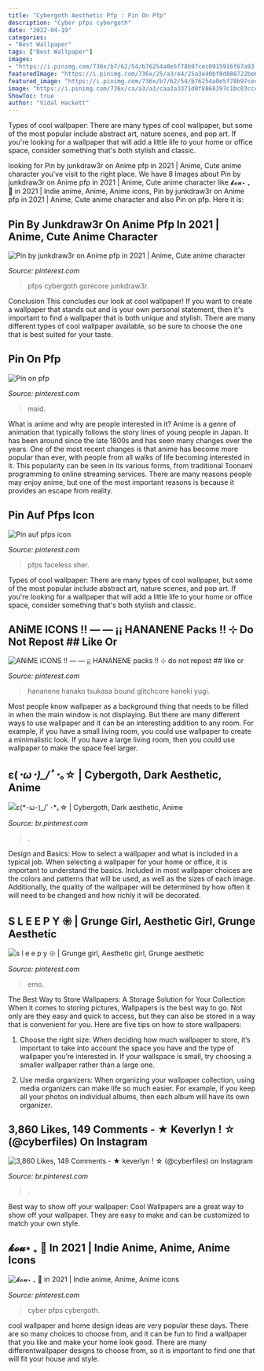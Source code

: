 ```yaml
---
title: "Cybergoth Aesthetic Pfp : Pin On Pfp"
description: "Cyber pfps cybergoth"
date: "2022-04-19"
categories:
- "Best Wallpaper"
tags: ["Best Wallpaper"]
images:
- "https://i.pinimg.com/736x/b7/62/54/b76254a0e5f78b97cec0915916f67a93.jpg"
featuredImage: "https://i.pinimg.com/736x/25/a3/e4/25a3e40bf8d888722be690077067d61b.jpg"
featured_image: "https://i.pinimg.com/736x/b7/62/54/b76254a0e5f78b97cec0915916f67a93.jpg"
image: "https://i.pinimg.com/736x/ca/a3/a3/caa3a3371d0f8868397c1bc03ccc573f.jpg"
ShowToc: true
author: "Vidal Hackett"
---
```



Types of cool wallpaper:
There are many types of cool wallpaper, but some of the most popular include abstract art, nature scenes, and pop art. If you're looking for a wallpaper that will add a little life to your home or office space, consider something that's both stylish and classic.

	

		
looking for Pin by junkdraw3r on Anime pfp in 2021 | Anime, Cute anime character you've visit to the right place. We have 8 Images about Pin by junkdraw3r on Anime pfp in 2021 | Anime, Cute anime character like 𝓴𝓸𝓾⋆ ₊ 🧸 in 2021 | Indie anime, Anime, Anime icons, Pin by junkdraw3r on Anime pfp in 2021 | Anime, Cute anime character and also Pin on pfp. Here it is:
		
    
## Pin By Junkdraw3r On Anime Pfp In 2021 | Anime, Cute Anime Character

<img loading=lazy src="https://i.pinimg.com/736x/d4/5a/cc/d45acca7f0cdb48a7981fd4170b71027.jpg" onerror="this.onerror=null;this.src='https://tse3.mm.bing.net/th?id=OIP.5DkJuyAKqsiMJ8dfa8WrHwHaHS&amp;pid=15.1';" alt="Pin by junkdraw3r on Anime pfp in 2021 | Anime, Cute anime character">

_Source: pinterest.com_

>pfps cybergoth gorecore junkdraw3r. 

	

Conclusion
This concludes our look at cool wallpaper! If you want to create a wallpaper that stands out and is your own personal statement, then it's important to find a wallpaper that is both unique and stylish. There are many different types of cool wallpaper available, so be sure to choose the one that is best suited for your taste.

    
## Pin On Pfp

<img loading=lazy src="https://i.pinimg.com/736x/f8/ce/f3/f8cef391bcd1ae32d8be11624b38cc03.jpg" onerror="this.onerror=null;this.src='https://tse4.mm.bing.net/th?id=OIP.GJ761hbpxGgJn4IshHArWgHaIs&amp;pid=15.1';" alt="Pin on pfp">

_Source: pinterest.com_

>maid. 

	

What is anime and why are people interested in it?
Anime is a genre of animation that typically follows the story lines of young people in Japan. It has been around since the late 1800s and has seen many changes over the years. One of the most recent changes is that anime has become more popular than ever, with people from all walks of life becoming interested in it. This popularity can be seen in its various forms, from traditional Toonami programming to online streaming services. There are many reasons people may enjoy anime, but one of the most important reasons is because it provides an escape from reality.

    
## Pin Auf Pfps Icon

<img loading=lazy src="https://i.pinimg.com/736x/25/a3/e4/25a3e40bf8d888722be690077067d61b.jpg" onerror="this.onerror=null;this.src='https://tse4.mm.bing.net/th?id=OIP.U3GeJ7SbOieJs6nUsCgOHQHaHZ&amp;pid=15.1';" alt="Pin auf pfps icon">

_Source: pinterest.com_

>pfps faceless sher. 

	

Types of cool wallpaper:
There are many types of cool wallpaper, but some of the most popular include abstract art, nature scenes, and pop art. If you're looking for a wallpaper that will add a little life to your home or office space, consider something that's both stylish and classic.

    
## ANiME ICONS !! — — ¡¡ HANANENE Packs !! ⊹ Do Not Repost ## Like Or

<img loading=lazy src="https://i.pinimg.com/736x/b7/62/54/b76254a0e5f78b97cec0915916f67a93.jpg" onerror="this.onerror=null;this.src='https://tse1.mm.bing.net/th?id=OIP.acKj5-2EoKlLmBFFTQo8MAHaHa&amp;pid=15.1';" alt="ANiME iCONS !! — — ¡¡ HANANENE packs !! ⊹ do not repost ## like or">

_Source: pinterest.com_

>hananene hanako tsukasa bound glitchcore kaneki yugi. 

	

Most people know wallpaper as a background thing that needs to be filled in when the main window is not displaying. But there are many different ways to use wallpaper and it can be an interesting addition to any room. For example, if you have a small living room, you could use wallpaper to create a minimalistic look. If you have a large living room, then you could use wallpaper to make the space feel larger.

    
## ε(*･ω･)_/ﾟ･*｡☆ | Cybergoth, Dark Aesthetic, Anime

<img loading=lazy src="https://i.pinimg.com/736x/28/02/33/2802335c9526d9269cd0020525c2766f.jpg" onerror="this.onerror=null;this.src='https://tse2.mm.bing.net/th?id=OIP.CpFIodoBElpjKutL7AixlgAAAA&amp;pid=15.1';" alt="ε(*･ω･)_/ﾟ･*｡☆ | Cybergoth, Dark aesthetic, Anime">

_Source: br.pinterest.com_

>. 

	

Design and Basics: How to select a wallpaper and what is included in a typical job.
When selecting a wallpaper for your home or office, it is important to understand the basics. Included in most wallpaper choices are the colors and patterns that will be used, as well as the sizes of each image. Additionally, the quality of the wallpaper will be determined by how often it will need to be changed and how richly it will be decorated.

    
## S L E E P Y 𑁍 | Grunge Girl, Aesthetic Girl, Grunge Aesthetic

<img loading=lazy src="https://i.pinimg.com/736x/17/f6/c5/17f6c54e15ff3a394012bc7dcef9d8ad.jpg" onerror="this.onerror=null;this.src='https://tse4.mm.bing.net/th?id=OIP.PrIE2GUyuLYi8AmWHdkq_wHaHO&amp;pid=15.1';" alt="s l e e p y 𑁍 | Grunge girl, Aesthetic girl, Grunge aesthetic">

_Source: pinterest.com_

>emo. 

	

The Best Way to Store Wallpapers: A Storage Solution for Your Collection
When it comes to storing pictures, Wallpapers is the best way to go. Not only are they easy and quick to access, but they can also be stored in a way that is convenient for you. Here are five tips on how to store wallpapers:
1) Choose the right size: When deciding how much wallpaper to store, it’s important to take into account the space you have and the type of wallpaper you’re interested in. If your wallspace is small, try choosing a smaller wallpaper rather than a large one.

2) Use media organizers: When organizing your wallpaper collection, using media organizers can make life so much easier. For example, if you keep all your photos on individual albums, then each album will have its own organizer.

    
## 3,860 Likes, 149 Comments - ★ Keverlyn ! ☆ (@cyberfiles) On Instagram

<img loading=lazy src="https://i.pinimg.com/736x/ca/a3/a3/caa3a3371d0f8868397c1bc03ccc573f.jpg" onerror="this.onerror=null;this.src='https://tse2.mm.bing.net/th?id=OIP.p9Lgv7YuWp_YTFDRDYhu9gHaHa&amp;pid=15.1';" alt="3,860 Likes, 149 Comments - ★ keverlyn ! ☆ (@cyberfiles) on Instagram">

_Source: br.pinterest.com_

>. 

	

Best way to show off your wallpaper:
Cool Wallpapers are a great way to show off your wallpaper. They are easy to make and can be customized to match your own style.

    
## 𝓴𝓸𝓾⋆ ₊ 🧸 In 2021 | Indie Anime, Anime, Anime Icons

<img loading=lazy src="https://i.pinimg.com/736x/c6/fc/8b/c6fc8b28bd7bf5939a61c0f365edad58.jpg" onerror="this.onerror=null;this.src='https://tse1.mm.bing.net/th?id=OIP.PmOMSodiP3O3ediICo6paAHaHa&amp;pid=15.1';" alt="𝓴𝓸𝓾⋆ ₊ 🧸 in 2021 | Indie anime, Anime, Anime icons">

_Source: pinterest.com_

>cyber pfps cybergoth. 

	

cool wallpaper and home design ideas are very popular these days. There are so many choices to choose from, and it can be fun to find a wallpaper that you like and make your home look good. There are many differentwallpaper designs to choose from, so it is important to find one that will fit your house and style.

